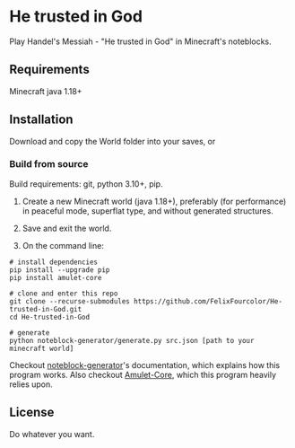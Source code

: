 # He trusted in God
Play Handel's Messiah - "He trusted in God" in Minecraft's noteblocks.

## Requirements
Minecraft java 1.18+

## Installation 
Download and copy the World folder into your saves, or

### Build from source
Build requirements: git, python 3.10+, pip.

1. Create a new Minecraft world (java 1.18+), preferably (for performance) in peaceful mode, superflat type, and without generated structures. 

2. Save and exit the world.

3. On the command line:

```
# install dependencies
pip install --upgrade pip
pip install amulet-core

# clone and enter this repo
git clone --recurse-submodules https://github.com/FelixFourcolor/He-trusted-in-God.git
cd He-trusted-in-God

# generate
python noteblock-generator/generate.py src.json [path to your minecraft world]
```

Checkout [noteblock-generator](https://github.com/FelixFourcolor/noteblock-generator)'s documentation, which explains how this program works. Also checkout [Amulet-Core](https://github.com/Amulet-Team/Amulet-Core), which this program heavily relies upon.

## License
Do whatever you want.